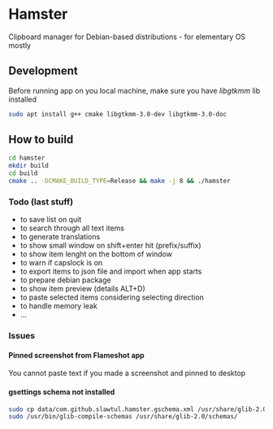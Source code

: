 # Hamster

Clipboard manager for Debian-based distributions - for elementary OS mostly

## Development

Before running app on you local machine, make sure you have *libgtkmm* lib installed

```bash
sudo apt install g++ cmake libgtkmm-3.0-dev libgtkmm-3.0-doc
```

## How to build

```bash
cd hamster
mkdir build
cd build
cmake .. -DCMAKE_BUILD_TYPE=Release && make -j 8 && ./hamster
```

### Todo (last stuff)

* to save list on quit
* to search through all text items
* to generate translations
* to show small window on shift+enter hit (prefix/suffix)
* to show item lenght on the bottom of window
* to warn if capslock is on
* to export items to json file and import when app starts
* to prepare debian package
* to show item preview (details ALT+D)
* to paste selected items considering selecting direction
* to handle memory leak
* ...

### Issues

#### Pinned screenshot from Flameshot app

You cannot paste text if you made a screenshot and pinned to desktop

#### gsettings schema not installed

```bash
sudo cp data/com.github.slawtul.hamster.gschema.xml /usr/share/glib-2.0/schemas/
sudo /usr/bin/glib-compile-schemas /usr/share/glib-2.0/schemas/
```
